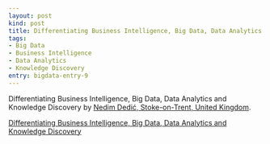 ```yaml
---
layout: post
kind: post
title: Differentiating Business Intelligence, Big Data, Data Analytics and Knowledge Discovery
tags:
- Big Data
- Business Intelligence
- Data Analytics
- Knowledge Discovery
entry: bigdata-entry-9
---
```


<p>Differentiating Business Intelligence, Big Data, Data Analytics and Knowledge Discovery by <a href="https://www.linkedin.com/in/nedimdedic" target="_blank">Nedim Dedić, Stoke-on-Trent, United Kingdom</a>.</p>
<p><a href="https://www.linkedin.com/pulse/differentiating-business-intelligence-big-data-analytics-nedim-dedi%C4%87?trk=hp-feed-article-title-like" target="_blank">Differentiating Business Intelligence, Big Data, Data Analytics and Knowledge Discovery</a></p>
